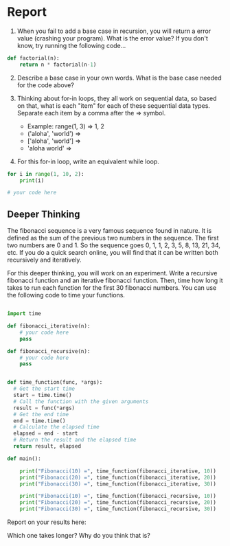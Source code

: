# Report 


1. When you fail to add a base case in recursion, you will return a error value (crashing your program). What is the error value? If you don't know, try running the following code...
```python
def factorial(n):
    return n * factorial(n-1)
```
2. Describe a base case in your own words. What is the base case needed for the code above?
   
3. Thinking about for-in loops, they all work on sequential data, so based on that, what is each "item" for each of these sequential data types. Separate each item by a comma after the => symbol. 
    * Example: range(1, 3) => 1, 2
    * ('aloha', 'world') => 
    * ['aloha', 'world'] =>
    * 'aloha world' =>

4. For this for-in loop, write an equivalent while loop. 
```python
for i in range(1, 10, 2):
    print(i)
```
```python
# your code here

```

## Deeper Thinking

The fibonacci sequence is a very famous sequence found in nature. It is defined as the sum of the previous two numbers in the sequence. The first two numbers are 0 and 1. So the sequence goes 0, 1, 1, 2, 3, 5, 8, 13, 21, 34, etc. If you do a quick search online, you will find that it can be written both recursively and iteratively.

For this deeper thinking, you will work on an experiment. Write a recursive fibonacci function and an iterative fibonacci function. Then, time how long it takes to run each function for the first 30 fibonacci numbers. You can use the following code to time your functions. 


```python

import time

def fibonacci_iterative(n):
    # your code here
    pass

def fibonacci_recursive(n):
    # your code here
    pass


def time_function(func, *args):
  # Get the start time
  start = time.time()
  # Call the function with the given arguments
  result = func(*args)
  # Get the end time
  end = time.time()
  # Calculate the elapsed time
  elapsed = end - start
  # Return the result and the elapsed time
  return result, elapsed

def main():

    print("Fibonacci(10) =", time_function(fibonacci_iterative, 10))
    print("Fibonacci(20) =", time_function(fibonacci_iterative, 20))
    print("Fibonacci(30) =", time_function(fibonacci_iterative, 30))

    print("Fibonacci(10) =", time_function(fibonacci_recursive, 10))
    print("Fibonacci(20) =", time_function(fibonacci_recursive, 20))
    print("Fibonacci(30) =", time_function(fibonacci_recursive, 30))

```

Report on your results here:



Which one takes longer? Why do you think that is? 

